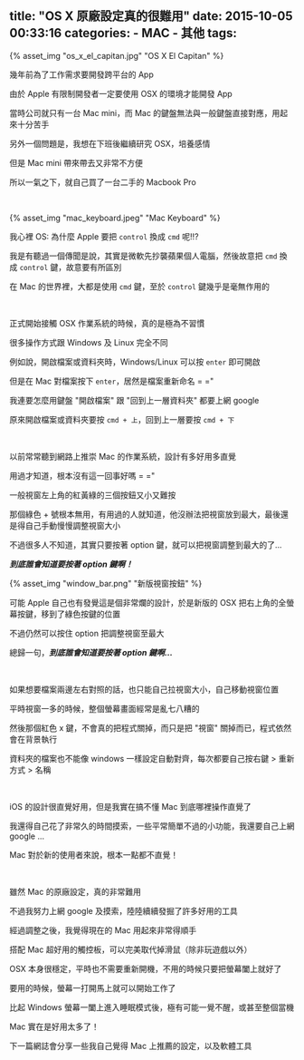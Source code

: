 title: "OS X 原廠設定真的很難用"
date: 2015-10-05 00:33:16
categories:
    - MAC
    - 其他
tags:
---

{% asset_img "os_x_el_capitan.jpg" "OS X El Capitan" %}

幾年前為了工作需求要開發跨平台的 App

由於 Apple 有限制開發者一定要使用 OSX 的環境才能開發 App

當時公司就只有一台 Mac mini，而 Mac 的鍵盤無法與一般鍵盤直接對應，用起來十分苦手

另外一個問題是，我想在下班後繼續研究 OSX，培養感情

但是 Mac mini 帶來帶去又非常不方便

所以一氣之下，就自己買了一台二手的 Macbook Pro

<br>

{% asset_img "mac_keyboard.jpeg" "Mac Keyboard" %}

我心裡 OS: 為什麼 Apple 要把 `control` 換成 `cmd` 呢!!?

我是有聽過一個傳聞是說，其實是微軟先抄襲蘋果個人電腦，然後故意把 `cmd` 換成 `control` 鍵，故意要有所區別

在 Mac 的世界裡，大都是使用 `cmd` 鍵，至於 `control` 鍵幾乎是毫無作用的

<br>

正式開始接觸 OSX 作業系統的時候，真的是極為不習慣

很多操作方式跟 Windows 及 Linux 完全不同

例如說，開啟檔案或資料夾時，Windows/Linux 可以按 `enter` 即可開啟

但是在 Mac 對檔案按下 `enter`，居然是檔案重新命名 = ="

我連要怎麼用鍵盤 "開啟檔案" 跟 "回到上一層資料夾" 都要上網 google

原來開啟檔案或資料夾要按 `cmd + 上`，回到上一層要按 `cmd + 下`

<br>

以前常常聽到網路上推崇 Mac 的作業系統，設計有多好用多直覺

用過才知道，根本沒有這一回事好嗎 = ="

一般視窗左上角的紅黃綠的三個按鈕又小又難按

那個綠色 + 號根本無用，有用過的人就知道，他沒辦法把視窗放到最大，最後還是得自己手動慢慢調整視窗大小

不過很多人不知道，其實只要按著 option 鍵，就可以把視窗調整到最大的了...

___到底誰會知道要按著 option 鍵啊！___

{% asset_img "window_bar.png" "新版視窗按鈕" %}

可能 Apple 自己也有發覺這是個非常爛的設計，於是新版的 OSX 把右上角的全螢幕按鍵，移到了綠色按鍵的位置

不過仍然可以按住 option 把調整視窗至最大

總歸一句，___到底誰會知道要按著 option 鍵啊...___

<br>

如果想要檔案兩邊左右對照的話，也只能自己拉視窗大小，自己移動視窗位置

平時視窗一多的時候，整個螢幕畫面經常是亂七八糟的

然後那個紅色 x 鍵，不會真的把程式關掉，而只是把 "視窗" 關掉而已，程式依然會在背景執行

資料夾的檔案也不能像 windows 一樣設定自動對齊，每次都要自己按右鍵 > 重新方式 > 名稱

<br>

iOS 的設計很直覺好用，但是我實在搞不懂 Mac 到底哪裡操作直覺了

我還得自己花了非常久的時間摸索，一些平常簡單不過的小功能，我還要自己上網 google ...

Mac 對於新的使用者來說，根本一點都不直覺！

<br>

雖然 Mac 的原廠設定，真的非常難用

不過我努力上網 google 及摸索，陸陸續續發掘了許多好用的工具

經過調整之後，我覺得現在的 Mac 用起來非常得順手

搭配 Mac 超好用的觸控板，可以完美取代掉滑鼠（除非玩遊戲以外）

OSX 本身很穩定，平時也不需要重新開機，不用的時候只要把螢幕闔上就好了

要用的時候，螢幕一打開馬上就可以開始工作了

比起 Windows 螢幕一闔上進入睡眠模式後，極有可能一覺不醒，或甚至整個當機

Mac 實在是好用太多了！

下一篇網誌會分享一些我自己覺得 Mac 上推薦的設定，以及軟體工具
